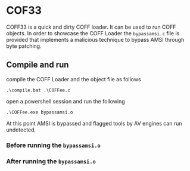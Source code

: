 # COF33 


COFF33 is a quick and dirty COFF loader. It can be used to run COFF objects. In order to showcase the COFF Loader the `bypassamsi.c` file is provided that implements a malicious technique to bypass AMSI through byte patching.  

## Compile and run 

compile the COFF Loader and the object file as follows 

```
.\compile.bat .\COFFee.c
```

open a powershell session and run the following 

```
.\COFFee.exe bypassamsi.o
```
At this point AMSI is bypassed and flagged tools by AV engines can run undetected. 

### Before running the `bypassamsi.o` 


### After running the `bypassamsi.o` 

